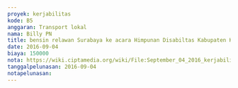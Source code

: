 ```yaml
---
proyek: kerjabilitas
kode: B5
anggaran: Transport lokal
nama: Billy PN
title: bensin relawan Surabaya ke acara Himpunan Disabiltas Kabupaten Kediri
date: 2016-09-04
biaya: 150000
nota: https://wiki.ciptamedia.org/wiki/File:September_04_2016_kerjabilitas_B5_bensin_staf_billy.jpg
tanggalpelunasan: 2016-09-04
notapelunasan:
---
```

